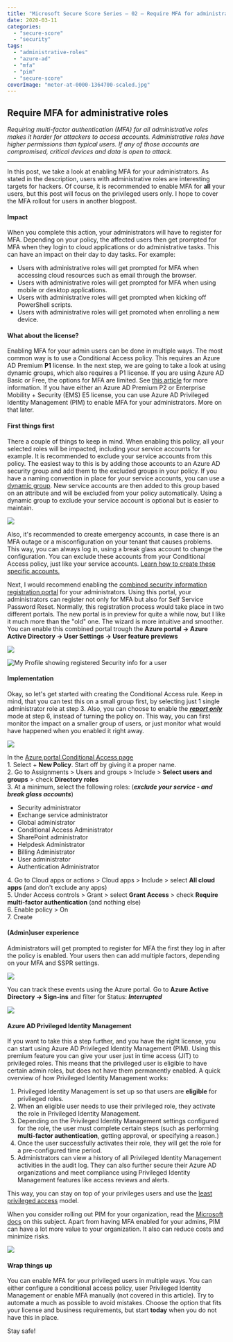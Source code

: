 ```yaml
---
title: "Microsoft Secure Score Series – 02 – Require MFA for administrative roles"
date: 2020-03-11
categories: 
  - "secure-score"
  - "security"
tags: 
  - "administrative-roles"
  - "azure-ad"
  - "mfa"
  - "pim"
  - "secure-score"
coverImage: "meter-at-0000-1364700-scaled.jpg"
---
```


## Require MFA for administrative roles

_Requiring multi-factor authentication (MFA) for all administrative roles makes it harder for attackers to access accounts. Administrative roles have higher permissions than typical users. If any of those accounts are compromised, critical devices and data is open to attack._

* * *

In this post, we take a look at enabling MFA for your administrators. As stated in the description, users with administrative roles are interesting targets for hackers. Of course, it is recommended to enable MFA for **all** your users, but this post will focus on the privileged users only. I hope to cover the MFA rollout for users in another blogpost.

#### Impact

When you complete this action, your administrators will have to register for MFA. Depending on your policy, the affected users then get prompted for MFA when they login to cloud applications or do administrative tasks. This can have an impact on their day to day tasks. For example:

- Users with administrative roles will get prompted for MFA when accessing cloud resources such as email through the browser.
- Users with administrative roles will get prompted for MFA when using mobile or desktop applications.
- Users with administrative roles will get prompted when kicking off PowerShell scripts.
- Users with administrative roles will get promoted when enrolling a new device.

#### What about the license?

Enabling MFA for your admin users can be done in multiple ways. The most common way is to use a Conditional Access policy. This requires an Azure AD Premium **P1** license. In the next step, we are going to take a look at using dynamic groups, which also requires a P1 license. If you are using Azure AD Basic or Free, the options for MFA are limited. See [this article](https://docs.microsoft.com/en-us/azure/active-directory/authentication/concept-mfa-licensing) for more information. If you have either an Azure AD Premium P2 or Enterprise Mobility + Security (EMS) E5 license, you can use Azure AD Privileged Identity Management (PIM) to enable MFA for your administrators. More on that later.

#### First things first

There a couple of things to keep in mind. When enabling this policy, all your selected roles will be impacted, including your service accounts for example. It is recommended to exclude your service accounts from this policy. The easiest way to this is by adding those accounts to an Azure AD security group and add them to the excluded groups in your policy. If you have a naming convention in place for your service accounts, you can use a [dynamic group](https://docs.microsoft.com/en-us/azure/active-directory/users-groups-roles/groups-dynamic-membership). New service accounts are then added to this group based on an attribute and will be excluded from your policy automatically. Using a dynamic group to exclude your service account is optional but is easier to maintain.

![](/assets/images/image-6.png)

Also, it's recommended to create emergency accounts, in case there is an MFA outage or a misconfiguration on your tenant that causes problems. This way, you can always log in, using a break glass account to change the configuration. You can exclude these accounts from your Conditional Access policy, just like your service accounts. [Learn how to create these specific accounts.](https://docs.microsoft.com/en-us/azure/active-directory/users-groups-roles/directory-emergency-access)

Next, I would recommend enabling the [combined security information registration portal](https://docs.microsoft.com/en-us/azure/active-directory/authentication/concept-registration-mfa-sspr-combined) for your administrators. Using this portal, your administrators can register not only for MFA but also for Self Service Password Reset. Normally, this registration process would take place in two different portals. The new portal is in preview for quite a while now, but I like it much more than the "old" one. The wizard is more intuitive and smoother. You can enable this combined portal trough the **Azure portal -> Azure Active Directory -> User Settings -> User feature previews**

![](/assets/images/image-12.png)

![My Profile showing registered Security info for a user](/assets/images/combined-security-info-defualts-registered.png)

#### Implementation

Okay, so let's get started with creating the Conditional Access rule. Keep in mind, that you can test this on a small group first, by selecting just 1 single administrator role at step 3. Also, you can choose to enable the **_[report only](https://docs.microsoft.com/en-us/azure/active-directory/conditional-access/concept-conditional-access-report-only)_** mode at step 6, instead of turning the policy on. This way, you can first monitor the impact on a smaller group of users, or just monitor what would have happened when you enabled it right away.

![](/assets/images/msedge_Znjc0gtoQx-1008x1024.png)

In the [Azure portal Conditional Access page](https://go.microsoft.com/fwlink/?linkid=2095010)  
1\. Select + **New Policy**. Start off by giving it a proper name.  
2\. Go to Assignments > Users and groups > Include > **Select users and groups** > check **Directory roles**  
3\. At a minimum, select the following roles: (**_exclude your service - and break glass accounts_**)

- Security administrator
- Exchange service administrator
- Global administrator
- Conditional Access Administrator
- SharePoint administrator
- Helpdesk Administrator
- Billing Administrator
- User administrator
- Authentication Administrator

4\. Go to Cloud apps or actions > Cloud apps > Include > select **All cloud apps** (and don't exclude any apps)  
5\. Under Access controls > Grant > select **Grant Access** > check **Require multi-factor authentication** (and nothing else)  
6\. Enable policy > On  
7\. Create

#### (Admin)user experience

Administrators will get prompted to register for MFA the first they log in after the policy is enabled. Your users then can add multiple factors, depending on your MFA and SSPR settings.

![](/assets/images/image-8.png)

You can track these events using the Azure portal. Go to **Azure Active Directory -> Sign-ins** and filter for Status: **_Interrupted_**

![](/assets/images/image-10.png)

#### Azure AD Privileged Identity Management

If you want to take this a step further, and you have the right license, you can start using Azure AD Privileged Identity Management (PIM). Using this premium feature you can give your user just in time access (JIT) to privileged roles. This means that the privileged user is eligible to have certain admin roles, but does not have them permanently enabled. A quick overview of how Privileged Identity Management works:

1. Privileged Identity Management is set up so that users are **eligible** for privileged roles.
2. When an eligible user needs to use their privileged role, they activate the role in Privileged Identity Management.
3. Depending on the Privileged Identity Management settings configured for the role, the user must complete certain steps (such as performing **multi-factor authentication**, getting approval, or specifying a reason.)
4. Once the user successfully activates their role, they will get the role for a pre-configured time period.
5. Administrators can view a history of all Privileged Identity Management activities in the audit log. They can also further secure their Azure AD organizations and meet compliance using Privileged Identity Management features like access reviews and alerts.

This way, you can stay on top of your privileges users and use the [least privileged access](https://docs.microsoft.com/en-us/windows-server/identity/ad-ds/plan/security-best-practices/implementing-least-privilege-administrative-models) model.

When you consider rolling out PIM for your organization, read the [Microsoft docs](https://docs.microsoft.com/en-us/azure/active-directory/privileged-identity-management/pim-configure) on this subject. Apart from having MFA enabled for your admins, PIM can have a lot more value to your organization. It also can reduce costs and minimize risks.

![](/assets/images/image-11.png)

#### Wrap things up

You can enable MFA for your privileged users in multiple ways. You can either configure a conditional access policy, user Privileged Identity Management or enable MFA manually (not covered in this article). Try to automate a much as possible to avoid mistakes. Choose the option that fits your license and business requirements, but start **today** when you do not have this in place.

Stay safe!
